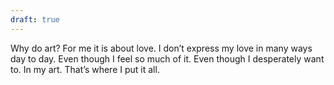 ```yaml
---
draft: true
---
```


Why do art? For me it is about love. I don’t express my love in many ways day to day. Even though I feel so much of it. Even though I desperately want to. In my art. That’s where I put it all.